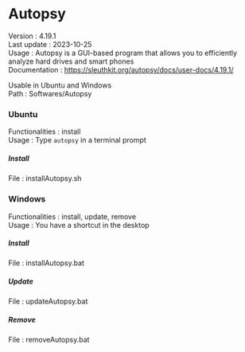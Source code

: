 # Autopsy  
  
Version : 4.19.1  
Last update : 2023-10-25  
Usage : Autopsy is a GUI-based program that allows you to efficiently analyze hard drives and smart phones  
Documentation : https://sleuthkit.org/autopsy/docs/user-docs/4.19.1/  
  
Usable in Ubuntu and Windows  
Path : Softwares/Autopsy  
  
### Ubuntu  
  
Functionalities : install  
Usage : Type `autopsy` in a terminal prompt  
  
  
##### Install  
  
File : installAutopsy.sh  
  
### Windows  
  
Functionalities : install, update, remove  
Usage : You have a shortcut in the desktop  
  
  
##### Install  
  
File : installAutopsy.bat  
  
##### Update  
  
File : updateAutopsy.bat  
  
##### Remove  
  
File : removeAutopsy.bat  
  
